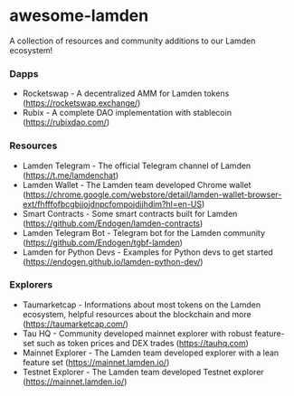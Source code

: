 # awesome-lamden

A collection of resources and community additions to our Lamden ecosystem!

### Dapps

* Rocketswap - A decentralized AMM for Lamden tokens (https://rocketswap.exchange/)
* Rubix - A complete DAO implementation with stablecoin (https://rubixdao.com/)

### Resources

* Lamden Telegram - The official Telegram channel of Lamden (https://t.me/lamdenchat)
* Lamden Wallet - The Lamden team developed Chrome wallet (https://chrome.google.com/webstore/detail/lamden-wallet-browser-ext/fhfffofbcgbjjojdnpcfompojdjjhdim?hl=en-US)
* Smart Contracts - Some smart contracts built for Lamden (https://github.com/Endogen/lamden-contracts)
* Lamden Telegram Bot - Telegram bot for the Lamden community (https://github.com/Endogen/tgbf-lamden)
* Lamden for Python Devs - Examples for Python devs to get started (https://endogen.github.io/lamden-python-dev/)

### Explorers

* Taumarketcap - Informations about most tokens on the Lamden ecosystem, helpful resources about the blockchain and more (https://taumarketcap.com/)
* Tau HQ - Community developed mainnet explorer with robust feature-set such as token prices and DEX trades (https://tauhq.com)
* Mainnet Explorer - The Lamden team developed explorer with a lean feature set (https://mainnet.lamden.io/)
* Testnet Explorer - The Lamden team developed Testnet explorer (https://mainnet.lamden.io/)